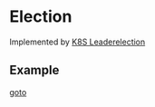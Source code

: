 # Election

Implemented by [K8S Leaderelection](https://github.com/kubernetes/client-go/blob/master/tools/leaderelection/leaderelection.go)

## Example

[goto](https://github.com/domgoer/awesome-k8s-example/blob/master/election/main/main.go)
